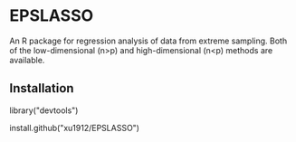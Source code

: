 # EPSLASSO

An R package for regression analysis of data from extreme sampling. Both of the low-dimensional (n>p) and high-dimensional (n<p) methods are available.


## Installation
library("devtools")

install.github("xu1912/EPSLASSO")
